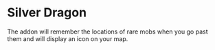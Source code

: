 # Silver Dragon

The addon will remember the locations of rare mobs when you go past them and will display an icon on your map.
